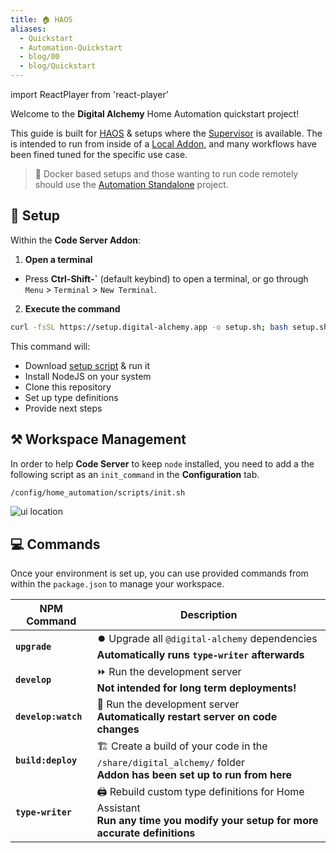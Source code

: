 ```yaml
---
title: 🏠 HAOS
aliases:
  - Quickstart
  - Automation-Quickstart
  - blog/00
  - blog/Quickstart
---
```

import ReactPlayer from 'react-player'

Welcome to the **Digital Alchemy** Home Automation quickstart project!

This guide is built for [HAOS](https://developers.home-assistant.io/docs/operating-system/) & setups where the [Supervisor](https://developers.home-assistant.io/docs/supervisor/) is available.
The is intended to run from inside of a [Local Addon](/docs/home-automation/quickstart/automation-quickstart/addon), and many workflows have been fined tuned for the specific use case.

> 🦺 Docker based setups and those wanting to run code remotely should use the [Automation Standalone](https://github.com/Digital-Alchemy-TS/automation-standalone) project.

## 🚀 Setup

Within the **Code Server Addon**:

1. **Open a terminal**
  - Press **Ctrl-Shift-\`** (default keybind) to open a terminal, or go through `Menu` > `Terminal` > `New Terminal`.
2. **Execute the command**

```bash
curl -fsSL https://setup.digital-alchemy.app -o setup.sh; bash setup.sh
```

This command will:

- Download [setup script](./scripts/setup.sh) & run it
- Install NodeJS on your system
- Clone this repository
- Set up type definitions
- Provide next steps

<ReactPlayer playing controls url='/haos_quickstart.mp4' playing={false} />


## ⚒️ Workspace Management

In order to help **Code Server** to keep `node` installed, you need to add a the following script as an `init_command` in the **Configuration** tab.

```bash
/config/home_automation/scripts/init.sh
```

![ui location](/img/init_command.png)

## 💻 Commands

Once your environment is set up, you can use provided commands from within the `package.json` to manage your workspace.

| NPM Command | Description |
| ---- | ---- |
| **`upgrade`** | ⏺️ Upgrade all `@digital-alchemy` dependencies<br />**Automatically runs `type-writer` afterwards** |
| **`develop`** | ⏩ Run the development server<br />**Not intended for long term deployments!** |
| **`develop:watch`** | 👀 Run the development server<br />**Automatically restart server on code changes** |
| **`build:deploy`** | 🏗️ Create a build of your code in the `/share/digital_alchemy/` folder<br />**Addon has been set up to run from here** |
| **`type-writer`** | 🖨️ Rebuild custom type definitions for Home Assistant<br />**Run any time you modify your setup for more accurate definitions** |

